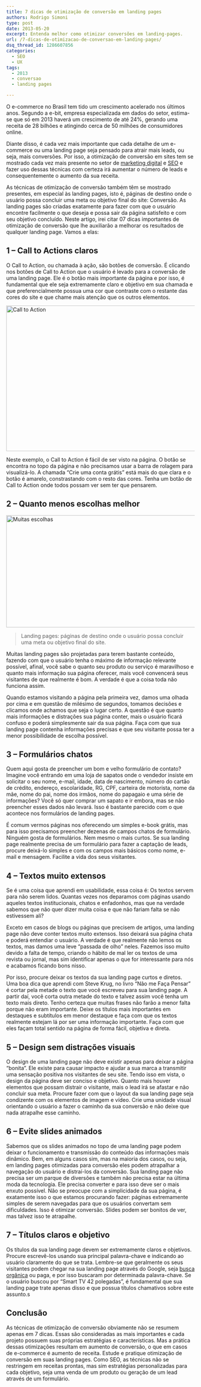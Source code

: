 ```yaml
---
title: 7 dicas de otimização de conversão em landing pages
authors: Rodrigo Simoni
type: post
date: 2013-05-20
excerpt: Entenda melhor como otimizar conversões em landing-pages.
url: /7-dicas-de-otimizacao-de-conversao-em-landing-pages/
dsq_thread_id: 1286607856
categories:
  - SEO
  - UX
tags:
  - 2013
  - conversao
  - landing pages

---
```

O e-commerce no Brasil tem tido um crescimento acelerado nos últimos anos. Segundo a e-bit, empresa especializada em dados do setor, estima-se que só em 2013 haverá um crescimento de até 24%, gerando uma receita de 28 bilhões e atingindo cerca de 50 milhões de consumidores online.

Diante disso, é cada vez mais importante que cada detalhe de um e-commerce ou uma landing page seja pensado para atrair mais leads, ou seja, mais conversões. Por isso, a otimização de conversão em sites tem se mostrado cada vez mais presente no setor de [marketing digital][1] e [SEO][2] e fazer uso dessas técnicas com certeza irá aumentar o número de leads e consequentemente o aumento da sua receita.

As técnicas de otimização de conversão também têm se mostrado presentes, em especial às landing pages, isto é, páginas de destino onde o usuário possa concluir uma meta ou objetivo final do site: Conversão. As landing pages são criadas exatamente para fazer com que o usuário encontre facilmente o que deseja e possa sair da página satisfeito e com seu objetivo concluído. Neste artigo, irei citar 07 dicas importantes de otimização de conversão que lhe auxiliarão a melhorar os resultados de qualquer landing page. Vamos a elas:

## 1 – Call to Actions claros

O Call to Action, ou chamada à ação, são botões de conversão. É clicando nos botões de Call to Action que o usuário é levado para a conversão de uma landing page. Ele é o botão mais importante da página e por isso, é fundamental que ele seja extremamente claro e objetivo em sua chamada e que preferencialmente possua uma cor que contraste com o restante das cores do site e que chame mais atenção que os outros elementos.

[<img alt="Call to Action" src="https://www.conversion.com.br/uploads/2013/05/call-to-action.jpg?9d7bd4" width="560" height="388" />][3]

Neste exemplo, o Call to Action é fácil de ser visto na página. O botão se encontra no topo da página e não precisamos usar a barra de rolagem para visualizá-lo. A chamada “Crie uma conta grátis” está mais do que clara e o botão é amarelo, constrastando com o resto das cores. Tenha um botão de Call to Action onde todos possam ver sem ter que pensarem.

## 2 – Quanto menos escolhas melhor

[<img alt="Muitas escolhas" src="https://www.conversion.com.br/uploads/2013/05/muitas-escolhas.jpg?9d7bd4" width="560" height="299" />][4]

> Landing pages: páginas de destino onde o usuário possa concluir uma meta ou objetivo final do site.

Muitas landing pages são projetadas para terem bastante conteúdo, fazendo com que o usuário tenha o máximo de informação relevante possível, afinal, você sabe o quanto seu produto ou serviço é maravilhoso e quanto mais informação sua página oferecer, mais você convencerá seus visitantes de que realmente é bom. A verdade é que a coisa toda não funciona assim.

Quando estamos visitando a página pela primeira vez, damos uma olhada por cima e em questão de milésimo de segundos, tomamos decisões e clicamos onde achamos que seja o lugar certo. A questão é que quanto mais informações e distrações sua página conter, mais o usuário ficará confuso e poderá simplesmente sair da sua página. Faça com que sua landing page contenha informações precisas e que seu visitante possa ter a menor possibilidade de escolha possível.

## 3 – Formulários chatos

Quem aqui gosta de preencher um bom e velho formulário de contato? Imagine você entrando em uma loja de sapatos onde o vendedor insiste em solicitar o seu nome, e-mail, idade, data de nascimento, número do cartão de crédito, endereço, escolaridade, RG, CPF, carteira de motorista, nome da mãe, nome do pai, nome dos irmãos, nome do papagaio e uma série de informações? Você só quer comprar um sapato e ir embora, mas se não preencher esses dados não levará. Isso é bastante parecido com o que acontece nos formulários de landing pages.

É comum vermos páginas nos oferecendo um simples e-book grátis, mas para isso precisamos preencher dezenas de campos chatos de formulário. Ninguém gosta de formulários. Nem mesmo o mais curtos. Se sua landing page realmente precisa de um formulário para fazer a captação de leads, procure deixá-lo simples e com os campos mais básicos como nome, e-mail e mensagem. Facilite a vida dos seus visitantes.

## 4 – Textos muito extensos

Se é uma coisa que aprendi em usabilidade, essa coisa é: Os textos servem para não serem lidos. Quantas vezes nos deparamos com páginas usando aqueles textos institucionais, chatos e enfadonhos, mas que na verdade sabemos que não quer dizer muita coisa e que não fariam falta se não estivessem ali?

Exceto em casos de blogs ou páginas que precisem de artigos, uma landing page não deve conter textos muito extensos. Isso deixará sua página chata e poderá entendiar o usuário. A verdade é que realmente não lemos os textos, mas damos uma leve “passada de olho” neles. Fazemos isso muito devido a falta de tempo, criando o hábito de mal ler os textos de uma revista ou jornal, mas sim identificar apenas o que for interessante para nós e acabamos ficando bons nisso.

Por isso, procure deixar os textos da sua landing page curtos e diretos. Uma boa dica que aprendi com Steve Krug, no livro “Não me Faça Pensar” é cortar pela metade o texto que você escreveu para sua landing page. A partir daí, você corta outra metade do texto e talvez assim você tenha um texto mais direto. Tenho certeza que muitas frases não farão a menor falta porque não eram importante. Deixe os títulos mais importantes em destaques e subtítulos em menor destaque e faça com que os textos realmente estejam lá por ser uma informação importante. Faça com que eles façam total sentido na página de forma fácil, objetiva e direta.

## 5 – Design sem distrações visuais

O design de uma landing page não deve existir apenas para deixar a página “bonita”. Ele existe para causar impacto e ajudar a sua marca a transmitir uma sensação positiva nos visitantes de seu site. Tendo isso em vista, o design da página deve ser conciso e objetivo. Quanto mais houver elementos que possam distrair o visitante, mais o lead irá se afastar e não concluir sua meta. Procure fazer com que o layout da sua landing page seja condizente com os elementos de imagem e vídeo. Crie uma unidade visual orientando o usuário a fazer o caminho da sua conversão e não deixe que nada atrapalhe esse caminho.

## 6 – Evite slides animados

Sabemos que os slides animados no topo de uma landing page podem deixar o funcionamento e transmissão do conteúdo das informações mais dinâmico. Bem, em alguns casos sim, mas na maioria dos casos, ou seja, em landing pages otimizadas para conversão eles podem atrapalhar a navegação do usuário e distraí-los da conversão. Sua landing page não precisa ser um parque de diversões e também não precisa estar na última moda da tecnologia. Ele precisa converter e para isso deve ser o mais enxuto possível. Não se preocupe com a simplicidade da sua página, é exatamente isso o que estamos procurando fazer: páginas extremamente simples de serem navegadas para que os usuários convertam sem dificuldades. Isso é otimizar conversão. Slides podem ser bonitos de ver, mas talvez isso te atrapalhe.

## 7 – Títulos claros e objetivo

Os títulos da sua landing page devem ser extremamente claros e objetivos. Procure escrevê-los usando sua principal palavra-chave e indicando ao usuário claramente do que se trata. Lembre-se que geralmente os seus visitantes podem chegar na sua landing page através do Google, seja [busca orgânica][5] ou paga, e por isso buscaram por determinada palavra-chave. Se o usuário buscou por “Smart TV 42 polegadas”, é fundamental que sua landing page trate apenas disso e que possua títulos chamativos sobre este assunto.s

## Conclusão

As técnicas de otimização de conversão obviamente não se resumem apenas em 7 dicas. Essas são consideradas as mais importantes e cada projeto possuem suas próprias estratégias e características. Mas a prática dessas otimizações resultam em aumento de conversão, o que em casos de e-commerce é aumento de receita. Estude e pratique otimização de conversão em suas landing pages. Como SEO, as técnicas não se restringem em receitas prontas, mas sim estratégias personalizadas para cada objetivo, seja uma venda de um produto ou geração de um lead através de um formulário.

 [1]: https://www.conversion.com.br/marketing-digital/ "marketing digital"
 [2]: https://www.conversion.com.br/otimizacao-de-sites-seo/ "SEO"
 [3]: https://www.conversion.com.br/uploads/2013/05/call-to-action.jpg?9d7bd4
 [4]: https://www.conversion.com.br/uploads/2013/05/muitas-escolhas.jpg?9d7bd4
 [5]: https://www.conversion.com.br/otimizacao-de-sites-seo/busca-organica/ "busca orgânica"